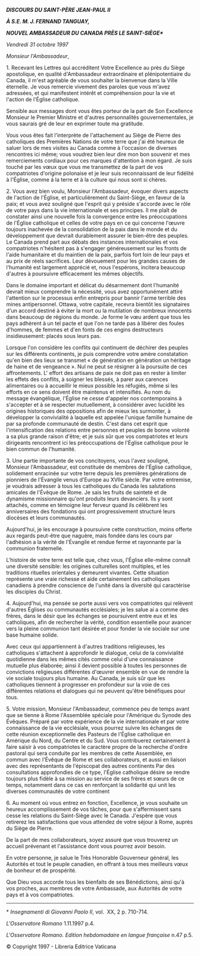 ***DISCOURS DU SAINT-PÈRE JEAN-PAUL II***

***À S.E. M. J. FERNAND TANGUAY,***

***NOUVEL AMBASSADEUR DU CANADA PRÈS LE SAINT-SIÈGE\****

*Vendredi 31 octobre 1997*

*Monsieur l'Ambassadeur*,

1\. Recevant les Lettres qui accréditent Votre Excellence au près du Siège apostolique, en qualité d'Ambassadeur extraordinaire et plénipotentiaire du Canada, il m'est agréable de vous souhaiter la bienvenue dans la Ville éternelle. Je vous remercie vivement des paroles que vous m'avez adressées, et qui manifestent intérêt et compréhension pour la vie et l'action de l'Église catholique.

Sensible aux messages dont vous êtes porteur de la part de Son Excellence Monsieur le Premier Ministre et d'autres personnalités gouvernementales, je vous saurais gré de leur en exprimer toute ma gratitude.

Vous vous êtes fait l'interprète de l'attachement au Siège de Pierre des catholiques des Premières Nations de votre terre que j'ai été heureux de saluer lors de mes visites au Canada comme à l'occasion de diverses rencontres ici même; vous voudrez bien leur dire mon bon souvenir et mes remerciements cordiaux pour ces marques d'attention à mon égard. Je suis touché par les vœux que vous me transmettez de la part de vos compatriotes d'origine polonaise et je leur suis reconnaissant de leur fidélité à l'Église, comme á la terre et à la culture qui nous sont si chères.

2\. Vous avez bien voulu, Monsieur l'Ambassadeur, évoquer divers aspects de l'action de l'Église, et particulièrement du Saint-Siège, en faveur de la paix; et vous avez souligné que l'esprit qui y préside s'accorde avec le rôle de votre pays dans la vie internationale et ses principes. Il me plaît de constater ainsi une nouvelle fois la convergence entre les préoccupations de l'Église catholique et celles de votre pays en ce qui concerne l'œuvre toujours inachevée de la consolidation de la paix dans le monde et du développement que devrait durablement assurer le bien-être des peuples. Le Canada prend part aux débats des instances internationales et vos compatriotes n'hésitent pas à s'engager généreusement sur les fronts de l'aide humanitaire et du maintien de la paix, parfois fort loin de leur pays et au prix de réels sacrifices. Leur dévouement pour les grandes causes de l'humanité est largement apprécié et, nous l'espérons, incitera beaucoup d'autres à poursuivre efficacement les mêmes objectifs.

Dans le domaine important et délicat du désarmement dont l'humanité devrait mieux comprendre la nécessité, vous avez opportunément attiré l'attention sur le processus enfin entrepris pour bannir l'arme terrible des mines antipersonnel. Ottawa, votre capitale, recevra bientôt les signataires d'un accord destiné à éviter la mort ou la mutilation de nombreux innocents dans beaucoup de régions du monde. Je forme le vœu ardent que tous les pays adhèrent à un tel pacte et que l'on ne tarde pas à libérer des foules d'hommes, de femmes et d'en fonts de ces engins destructeurs insidieusement: placés sous leurs pas.

Lorsque l'on considère les conflits qui continuent de déchirer des peuples sur les différents continents, je puis comprendre votre amère constatation qu'en bien des lieux se transmet « de génération en génération un héritage de haine et de vengeance ». Nul ne peut se résigner à la poursuite de ces affrontements. L' effort des artisans de paix ne doit pas en rester à limiter les effets des conflits, à soigner les blessés, à parer aux carences alimentaires ou à accueillir le mieux possible les réfugiés, même si les efforts en ce sens doivent être maintenus et intensifiés. Au nom du message évangélique, l'Église ne cesse d'appeler nos contemporains à s'accepter et à se respecter mutuellement, à considérer avec lucidité les origines historiques des oppositions afin de mieux les surmonter, à développer la convivialité à laquelle est appelée l'unique famille humaine de par sa profonde communauté de destin. C'est dans cet esprit que l'intensification des relations entre personnes et peuples de bonne volonté a sa plus grande raison d'être; et je suis sûr que vos compatriotes et leurs dirigeants rencontrent ici les préoccupations de l'Église catholique pour le bien commun de l'humanité.

3\. Une partie importante de vos concitoyens, vous l'avez souligné, Monsieur l'Ambassadeur, est constituée de membres de l'Église catholique, solidement enracinée sur votre terre depuis les premières générations de pionniers de l'Évangile venus d'Europe au XVIIe siècle. Par votre entremise, je voudrais adresser à tous les catholiques du Canada les salutations amicales de l'Évêque de Rome. Je sais les fruits de sainteté et de dynamisme missionnaire qu'ont produits leurs devanciers. Ils y sont attachés, comme en témoigne leur ferveur quand ils célèbrent les anniversaires des fondations qui ont progressivement structuré leurs diocèses et leurs communautés.

Aujourd'hui, je les encourage à poursuivre cette construction, moins offerte aux regards peut-être que naguère, mais fondée dans les cours par l'adhésion a la vérité de l'Évangile et rendue ferme et rayonnante par la communion fraternelle.

L'histoire de votre terre est telle que, chez vous, l'Église elle-même connaît une diversité sensible: les origines culturelles sont multiples, et les traditions rituelles orientales y demeurent vivantes. Cette situation représente une vraie richesse et aide certainement les catholiques canadiens à prendre conscience de l'unité dans la diversité qui caractérise les disciples du Christ.

4\. Aujourd'hui, ma pensée se porte aussi vers vos compatriotes qui relèvent d'autres Églises ou communautés ecclésiales; je les salue ai a comme des frères, dans le désir que les échanges se poursuivent entre eux et les catholiques, afin de rechercher la vérité, condition essentielle pour avancer vers la pleine communion tant désirée et pour fonder la vie sociale sur une base humaine solide.

Avec ceux qui appartiennent à d'autres traditions religieuses, les catholiques s'attachent à approfondir le dialogue, celui de la convivialité quotidienne dans les mêmes cités comme celui d'une connaissance mutuelle plus élaborée; ainsi il devient possible à toutes les personnes de convictions religieuses différentes d'œuvrer ensemble en vue de rendre la vie sociale toujours plus humaine. Au Canada, je suis sûr que les catholiques tiennent à progresser en profondeur sur la voie de ces différentes relations et dialogues qui ne peuvent qu'être bénéfiques pour tous.

5\. Votre mission, Monsieur l'Ambassadeur, commence peu de temps avant que se tienne à Rome l'Assemblée spéciale pour l'Amérique du Synode des Évêques. Préparé par votre expérience de la vie internationale et par votre connaissance de la vie ecclésiale, vous pourrez suivre les échanges de cette réunion exceptionnelle des Pasteurs de l'Église catholique en Amérique du Nord, du Centre et du Sud. Vous contribuerez certainement à faire saisir à vos compatriotes le caractère propre de la recherche d'ordre pastoral qui sera conduite par les membres de cette Assemblée, en commun avec l'Évêque de Rome et ses collaborateurs, et aussi en liaison avec des représentants de l'épiscopat des autres continents Par des consultations approfondies de ce type, l'Église catholique désire se rendre toujours plus fidèle à sa mission au service de ses frères et sœurs de ce temps, notamment dans ce cas en renforçant la solidarité qui unit les diverses communautés de votre continent

6\. Au moment où vous entrez en fonction, Excellence, je vous souhaite un heureux accomplissement de vos tâches, pour que s'affermissent sans cesse les relations du Saint-Siège avec le Canada. J'espère que vous retirerez les satisfactions que vous attendez de votre séjour à Rome, auprès du Siège de Pierre.

De la part de mes collaborateurs, soyez assuré que vous trouverez un accueil prévenant et l'assistance dont vous pourrez avoir besoin.

En votre personne, je salue le Très Honorable Gouverneur général, les Autorités et tout le peuple canadien, en offrant à tous mes meilleurs vœux de bonheur et de prospérité.

Que Dieu vous accorde tous les bienfaits de ses Bénédictions, ainsi qu'à vos proches, aux membres de votre Ambassade, aux Autorités de votre pays et à vos compatriotes.

* * *

\* *Insegnamenti di Giovanni Paolo II*, vol.  XX, 2 p. 710-714.

*L'Osservatore Romano* 1.11.1997 p.4.

*L'Osservatore Romano. Edition hebdomadaire en langue française* n.47 p.5.

© Copyright 1997 - Libreria Editrice Vaticana